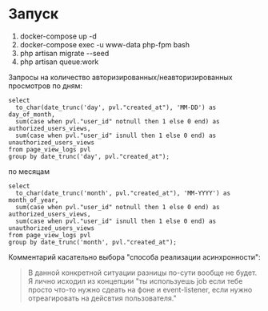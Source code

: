 # Запуск
1. docker-compose up -d
2. docker-compose exec -u www-data php-fpm bash
3. php artisan migrate --seed
4. php artisan queue:work

Запросы на количество авторизированных/неавторизированных просмотров
по дням:
```postgresql
select 
  to_char(date_trunc('day', pvl."created_at"), 'MM-DD') as day_of_month,
  sum(case when pvl."user_id" notnull then 1 else 0 end) as authorized_users_views,
  sum(case when pvl."user_id" isnull then 1 else 0 end) as unauthorized_users_views
from page_view_logs pvl
group by date_trunc('day', pvl."created_at");
```

по месяцам
```postgresql
select 
  to_char(date_trunc('month', pvl."created_at"), 'MM-YYYY') as month_of_year,
  sum(case when pvl."user_id" notnull then 1 else 0 end) as authorized_users_views,
  sum(case when pvl."user_id" isnull then 1 else 0 end) as unauthorized_users_views
from page_view_logs pvl
group by date_trunc('month', pvl."created_at");
```

Комментарий касательно выбора "способа реализации асинхронности":
> В данной конкретной ситуации разницы по-сути вообще не будет.
> Я лично исходил из концепции "ты используешь job если тебе просто что-то нужно сдеать на фоне
> и event-listener, если нужно отреагировать на дейсвтия пользователя."